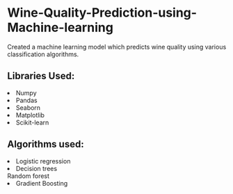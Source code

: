 # Wine-Quality-Prediction-using-Machine-learning
Created a machine learning model which predicts wine quality using various classification algorithms.
<h2> Libraries Used:</h2>
<li>Numpy</li>
<li>Pandas</li>
<li>Seaborn</li>
<li>Matplotlib</li>
<li>Scikit-learn</li>
<h2>Algorithms used:</h2>
<li>Logistic regression</li>
<li>Decision trees</li
<li>Random forest</li>
<li>Gradient Boosting</li>
